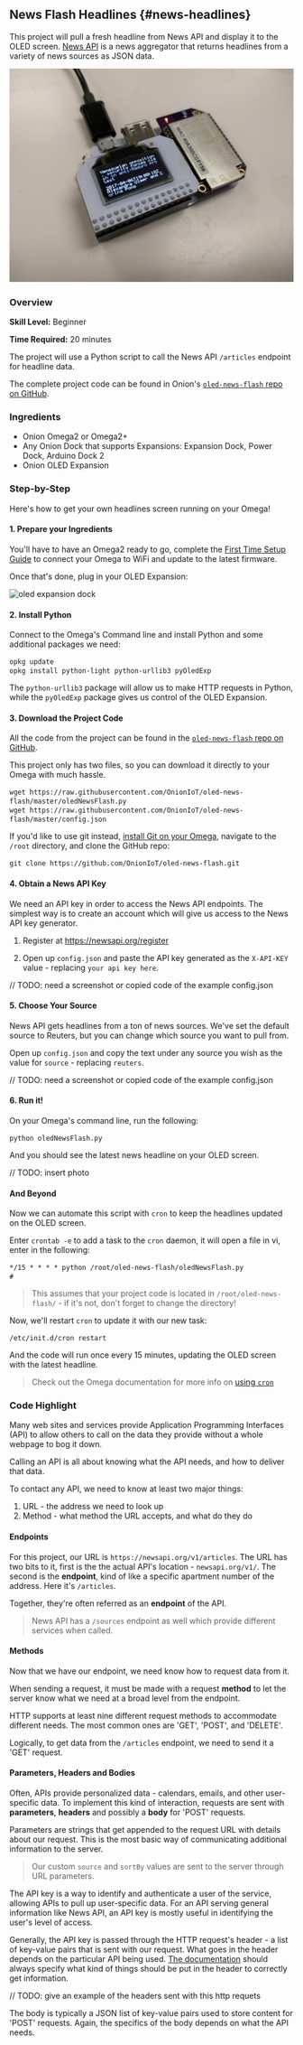 ## News Flash Headlines {#news-headlines}

This project will pull a fresh headline from News API and display it to the OLED screen. [News API](https://newsapi.org/) is a news aggregator that returns headlines from a variety of news sources as JSON data.

![A headline on the OLED screen](./img/news-flash-photo.jpg)


### Overview

**Skill Level:** Beginner

**Time Required:** 20 minutes

The project will use a Python script to call the News API `/articles` endpoint for headline data.

The complete project code can be found in Onion's [`oled-news-flash` repo on GitHub](https://github.com/OnionIoT/oled-news-flash).


### Ingredients

* Onion Omega2 or Omega2+
* Any Onion Dock that supports Expansions: Expansion Dock, Power Dock, Arduino Dock 2
* Onion OLED Expansion


### Step-by-Step

Here's how to get your own headlines screen running on your Omega!

#### 1. Prepare your Ingredients

You'll have to have an Omega2 ready to go, complete the [First Time Setup Guide](https://docs.onion.io/omega2-docs/first-time-setup.html) to connect your Omega to WiFi and update to the latest firmware.

Once that's done, plug in your OLED Expansion:

![oled expansion dock](https://raw.githubusercontent.com/OnionIoT/Onion-Docs/master/Omega2/Documentation/Hardware-Overview/img/oled-expansion-dock-45deg.jpg)


#### 2. Install Python

Connect to the Omega's Command line and install Python and some additional packages we need:

```
opkg update
opkg install python-light python-urllib3 pyOledExp
```

The `python-urllib3` package will allow us to make HTTP requests in Python, while the `pyOledExp` package gives us control of the OLED Expansion.


#### 3. Download the Project Code

All the code from the project can be found in the [`oled-news-flash` repo on GitHub](https://github.com/OnionIoT/oled-news-flash).

This project only has two files, so you can download it directly to your Omega with much hassle.

```
wget https://raw.githubusercontent.com/OnionIoT/oled-news-flash/master/oledNewsFlash.py
wget https://raw.githubusercontent.com/OnionIoT/oled-news-flash/master/config.json
```

If you'd like to use git instead, [install Git on your Omega](https://docs.onion.io/omega2-docs/installing-and-using-git.html), navigate to the `/root` directory, and clone the GitHub repo:

```
git clone https://github.com/OnionIoT/oled-news-flash.git
```

#### 4. Obtain a News API Key

We need an API key in order to access the News API endpoints. The simplest way is to create an account which will give us access to the News API key generator.

1. Register at https://newsapi.org/register

1. Open up `config.json` and paste the API key generated as the `X-API-KEY` value - replacing `your api key here`.

// TODO: need a screenshot or copied code of the example config.json


#### 5. Choose Your Source

News API gets headlines from a ton of news sources. We've set the default source to Reuters, but you can change which source you want to pull from.

Open up `config.json` and copy the text under any source you wish as the value for `source` - replacing `reuters`.

// TODO: need a screenshot or copied code of the example config.json

#### 6. Run it!

On your Omega's command line, run the following:

```
python oledNewsFlash.py
```

And you should see the latest news headline on your OLED screen.

// TODO: insert photo

#### And Beyond

Now we can automate this script with `cron` to keep the headlines updated on the OLED screen.

Enter `crontab -e` to add a task to the `cron` daemon, it will open a file in vi, enter in the following:

```
*/15 * * * * python /root/oled-news-flash/oledNewsFlash.py
#
```

> This assumes that your project code is located in `/root/oled-news-flash/` - if it's not, don't forget to change the directory!


Now, we'll restart `cron` to update it with our new task:

```
/etc/init.d/cron restart
```

And the code will run once every 15 minutes, updating the OLED screen with the latest headline.

> Check out the Omega documentation for more info on [using `cron`](https://docs.onion.io/omega2-docs/running-a-command-on-a-schedule.html)

### Code Highlight

Many web sites and services provide Application Programming Interfaces (API) to allow others to call on the data they provide without a whole webpage to bog it down.

Calling an API is all about knowing what the API needs, and how to deliver that data.

To contact any API, we need to know at least two major things:

1. URL - the address we need to look up
2. Method - what method the URL accepts, and what do they do

#### Endpoints

For this project, our URL is `https://newsapi.org/v1/articles`. The URL has two bits to it, first is the the actual API's location - `newsapi.org/v1/`. The second is the **endpoint**, kind of like a specific apartment number of the address. Here it's `/articles`.

Together, they're often referred as an **endpoint** of the API.

>News API has a `/sources` endpoint as well which provide different services when called.

#### Methods

Now that we have our endpoint, we need know how to request data from it.

When sending a request, it must be made with a request **method** to let the server know what we need at a broad level from the endpoint.

HTTP supports at least nine different request methods to accommodate different needs. The most common ones are 'GET', 'POST', and 'DELETE'.

Logically, to get data from the `/articles` endpoint, we need to send it a 'GET' request.

#### Parameters, Headers and Bodies

Often, APIs provide personalized data - calendars, emails, and other user-specific data. To implement this kind of interaction, requests are sent with **parameters**, **headers** and possibly a **body** for 'POST' requests.

Parameters are strings that get appended to the request URL with details about our request. This is the most basic way of communicating additional information to the server.

>Our custom `source` and `sortBy` values are sent to the server through URL parameters.

The API key is a way to identify and authenticate a user of the service, allowing APIs to pull up user-specific data. For an API serving general information like News API, an API key is mostly useful in identifying the user's level of access.

Generally, the API key is passed through the HTTP request's header - a list of key-value pairs that is sent with our request. What goes in the header depends on the particular API being used. [The documentation](https://newsapi.org/#documentation) should always specify what kind of things should be put in the header to correctly get information.

// TODO: give an example of the headers sent with this http requets

The body is typically a JSON list of key-value pairs used to store content for 'POST' requests. Again, the specifics of the body depends on what the API needs.

